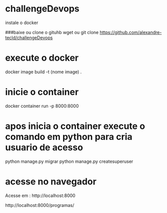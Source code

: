 # challengeDevops

instale o docker

###baixe ou clone o gituhb
wget ou git clone https://github.com/alexandre-tecld/challengeDevops

# execute o docker
docker image build -t (nome image) .

# inicie o container
docker container run -p 8000:8000

# apos inicia o container execute o comando em python para cria usuario de acesso

 python manage.py migrar
 python manage.py createsuperuser
 
 # acesse no navegador
 
 Acesse em : http://localhost:8000
 
 http://localhost:8000/programas/

